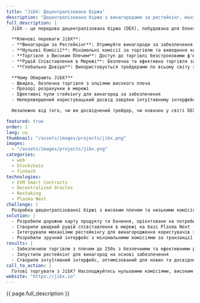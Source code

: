 ```yaml
---
title: "JibX: Децентралізована Біржа"
description: "Децентралізована біржа з винагородами за рестейкінг, мінімальними комісіями та високолевереджною торгівлею"
full_description: |
  JibX - це передова децентралізована біржа (DEX), побудована для блокчейнів, сумісних з Ethereum Virtual Machine. Платформа дозволяє користувачам торгувати цифровими активами з кредитним плечем до 250x, отримуючи при цьому винагороди за рестейкінг забезпечення та користуючись мінімальними комісіями за транзакції. Працюючи на Plasma Next, JibX забезпечує співставлення та розрахунки в мережі з неперевершеною швидкістю та ефективністю.

  **Ключові переваги JibX**:
  - **Винагороди за Рестейкінг**: Отримуйте винагороди за забезпечення з моменту відкриття позиції. Наша ефективна модель ставок фінансування забезпечує максимальний потенціал заробітку.
  - **Нульові Комісії**: Мінімальні комісії за торгівлю та виведення коштів.
  - **Торгівля з Високим Плечем**: Доступ до торгівлі безстроковими ф'ючерсами з плечем до 250x.
  - **Рушій Співставлення в Мережі**: Безпечна та ефективна торгівля за допомогою рушія на базі Plasma Next.
  - **Глобальна Довіра**: Використовується трейдерами по всьому світу завдяки прозорості, швидкості та орієнтованості на користувача.

  **Чому Обирають JibX?**
  - Швидка, безпечна торгівля з опціями високого плеча
  - Прозорі розрахунки в мережі
  - Ефективні пули стейкінгу для винагород за забезпечення
  - Неперевершений користувацький досвід завдяки інтуїтивному інтерфейсу та низьким комісіям

  Незалежно від того, чи ви досвідчений трейдер, чи новачок у світі DEX з безстроковими контрактами, JibX пропонує неперевершений торговий досвід.

featured: true
order: 1
lang: ua
thumbnail: "/assets/images/projects/jibx.png"
images:
  - "/assets/images/projects/jibx.png"
categories:
  - web
  - blockchain
  - fintech
technologies:
  - EVM Smart Contracts
  - Decentralized Oracles
  - Restaking
  - Plasma Next
challenge: |
  Розробка децентралізованої біржі з високим плечем та низькими комісіями, яка винагороджує користувачів за рестейкінг забезпечення. Завдання включало створення прозорого та безпечного торгового досвіду при забезпеченні швидких розрахунків у мережі в масштабі.
solution: |
  - Розробили дорожню карту продукту та бачення, орієнтоване на потреби трейдерів
  - Створили швидкий рушій співставлення в мережі на базі Plasma Next
  - Інтегрували механізми рестейкінгу для винагородження користувачів за забезпечення
  - Розробили зручний інтерфейс з мінімальними комісіями за транзакції
results: |
  - Забезпечили торгівлю з плечем до 250x з безпечними та ефективними розрахунками в мережі
  - Запустили рестейкінг для винагород на основі забезпечення
  - Створили інтуїтивний інтерфейс, оптимізований для нових та досвідчених трейдерів
call_to_action: |
  Готові торгувати з JibX? Насолоджуйтесь нульовими комісіями, високим плечем та винагородами за рестейкінг вже сьогодні! Приєднуйтесь до нашого [Discord](https://discord.com/jibx) для зв'язку з нашою дружньою командою та отримання підтримки.
website: "https://jibx.io"
---
```


{{ page.full_description }} 